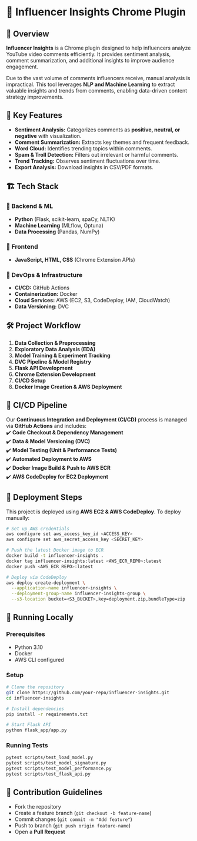 
# 🚀 Influencer Insights Chrome Plugin  

## 📌 Overview  
**Influencer Insights** is a Chrome plugin designed to help influencers analyze YouTube video comments efficiently. It provides sentiment analysis, comment summarization, and additional insights to improve audience engagement.  

Due to the vast volume of comments influencers receive, manual analysis is impractical. This tool leverages **NLP and Machine Learning** to extract valuable insights and trends from comments, enabling data-driven content strategy improvements.  

## 🎯 Key Features  
- **Sentiment Analysis:** Categorizes comments as **positive, neutral, or negative** with visualization.  
- **Comment Summarization:** Extracts key themes and frequent feedback.  
- **Word Cloud:** Identifies trending topics within comments.  
- **Spam & Troll Detection:** Filters out irrelevant or harmful comments.  
- **Trend Tracking:** Observes sentiment fluctuations over time.  
- **Export Analysis:** Download insights in CSV/PDF formats.  

## 🏗️ Tech Stack  
### 🔹 Backend & ML  
- **Python** (Flask, scikit-learn, spaCy, NLTK)  
- **Machine Learning** (MLflow, Optuna)  
- **Data Processing** (Pandas, NumPy)  

### 🔹 Frontend  
- **JavaScript, HTML, CSS** (Chrome Extension APIs)  

### 🔹 DevOps & Infrastructure  
- **CI/CD:** GitHub Actions  
- **Containerization:** Docker  
- **Cloud Services:** AWS (EC2, S3, CodeDeploy, IAM, CloudWatch)  
- **Data Versioning:** DVC  

## 🛠️ Project Workflow  
1. **Data Collection & Preprocessing**  
2. **Exploratory Data Analysis (EDA)**  
3. **Model Training & Experiment Tracking**  
4. **DVC Pipeline & Model Registry**  
5. **Flask API Development**  
6. **Chrome Extension Development**  
7. **CI/CD Setup**  
8. **Docker Image Creation & AWS Deployment**  

## 🔄 CI/CD Pipeline  
Our **Continuous Integration and Deployment (CI/CD)** process is managed via **GitHub Actions** and includes:  
✔️ **Code Checkout & Dependency Management**  
✔️ **Data & Model Versioning (DVC)**  
✔️ **Model Testing (Unit & Performance Tests)**  
✔️ **Automated Deployment to AWS**  
✔️ **Docker Image Build & Push to AWS ECR**  
✔️ **AWS CodeDeploy for EC2 Deployment**  

## 🚀 Deployment Steps  
This project is deployed using **AWS EC2 & AWS CodeDeploy**. To deploy manually:  
```bash
# Set up AWS credentials
aws configure set aws_access_key_id <ACCESS_KEY>
aws configure set aws_secret_access_key <SECRET_KEY>

# Push the latest Docker image to ECR
docker build -t influencer-insights .
docker tag influencer-insights:latest <AWS_ECR_REPO>:latest
docker push <AWS_ECR_REPO>:latest

# Deploy via CodeDeploy
aws deploy create-deployment \
  --application-name influencer-insights \
  --deployment-group-name influencer-insights-group \
  --s3-location bucket=<S3_BUCKET>,key=deployment.zip,bundleType=zip
```

## 📝 Running Locally  
### Prerequisites  
- Python 3.10  
- Docker  
- AWS CLI configured  

### Setup  
```bash
# Clone the repository
git clone https://github.com/your-repo/influencer-insights.git
cd influencer-insights

# Install dependencies
pip install -r requirements.txt

# Start Flask API
python flask_app/app.py
```

### Running Tests  
```bash
pytest scripts/test_load_model.py
pytest scripts/test_model_signature.py
pytest scripts/test_model_performance.py
pytest scripts/test_flask_api.py
```

## 📌 Contribution Guidelines  
- Fork the repository  
- Create a feature branch (`git checkout -b feature-name`)  
- Commit changes (`git commit -m "Add feature"`)  
- Push to branch (`git push origin feature-name`)  
- Open a **Pull Request**  

